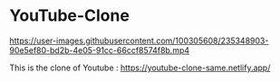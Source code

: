 # YouTube-Clone




https://user-images.githubusercontent.com/100305608/235348903-90e5ef80-bd2b-4e05-91cc-66ccf8574f8b.mp4








This is the clone of Youtube : https://youtube-clone-same.netlify.app/
